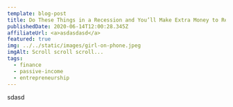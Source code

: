 ```yaml
---
template: blog-post
title: Do These Things in a Recession and You’ll Make Extra Money to Relax
publishedDate: 2020-06-14T12:00:28.345Z
affiliateUrl: <a>asdasdasd</a>
featured: true
img: ../../static/images/girl-on-phone.jpeg
imgAlt: Scroll scroll scroll...
tags:
  - finance
  - passive-income
  - entrepreneurship
---
```

sdasd